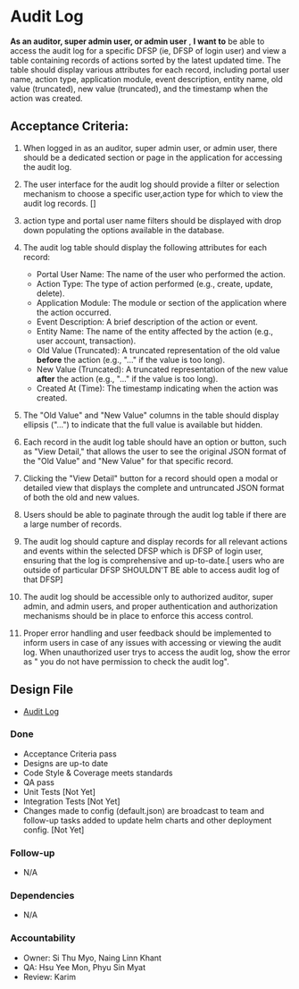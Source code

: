 # Audit Log

**As an auditor, super admin user, or admin user** , **I want to** be able to access the audit log for a specific DFSP (ie, DFSP of login user) and view a table containing records of actions sorted by the latest updated time. The table should display various attributes for each record, including portal user name, action type, application module, event description, entity name, old value (truncated), new value (truncated), and the timestamp when the action was created.

## Acceptance Criteria:

1. When logged in as an auditor, super admin user, or admin user, there should be a dedicated section or page in the application for accessing the audit log.

2. The user interface for the audit log should provide a filter or selection mechanism to choose a specific user,action type for which to view the audit log records. []

3. action type and portal user name filters should be displayed with drop down populating the options available in the database.

4. The audit log table should display the following attributes for each record:
   - Portal User Name: The name of the user who performed the action.
   - Action Type: The type of action performed (e.g., create, update, delete).
   - Application Module: The module or section of the application where the action occurred.
   - Event Description: A brief description of the action or event.
   - Entity Name: The name of the entity affected by the action (e.g., user account, transaction).
   - Old Value (Truncated): A truncated representation of the old value **before** the action (e.g., "..." if the value is too long).
   - New Value (Truncated): A truncated representation of the new value **after** the action (e.g., "..." if the value is too long).
   - Created At (Time): The timestamp indicating when the action was created.

5. The "Old Value" and "New Value" columns in the table should display ellipsis ("...") to indicate that the full value is available but hidden.

6. Each record in the audit log table should have an option or button, such as "View Detail," that allows the user to see the original JSON format of the "Old Value" and "New Value" for that specific record.

7. Clicking the "View Detail" button for a record should open a modal or detailed view that displays the complete and untruncated JSON format of both the old and new values.

8. Users should be able to paginate through the audit log table if there are a large number of records.

9. The audit log should capture and display records for all relevant actions and events within the selected DFSP which is DFSP of login user, ensuring that the log is comprehensive and up-to-date.[ users who are outside of particular DFSP SHOULDN'T BE able to access audit log of that DFSP]

10. The audit log should be accessible only to authorized auditor, super admin, and admin users, and proper authentication and authorization mechanisms should be in place to enforce this access control.

11. Proper error handling and user feedback should be implemented to inform users in case of any issues with accessing or viewing the audit log. When unauthorized user trys to access the audit log, show the error as " you do not have permission to check the audit log".

## Design File

* [Audit Log](https://www.figma.com/proto/sEFusJJ4pQedgXvfRixE7b/Merchant-Registry-Prototype?page-id=1435%3A7881&type=design&node-id=3401-8507&viewport=156%2C625%2C0.21&t=OSXqRfVnDkbsjz5G-1&scaling=scale-down&starting-point-node-id=3401%3A8507&show-proto-sidebar=1&mode=design)


### Done
 * Acceptance Criteria pass 
 * Designs are up-to date 
 * Code Style & Coverage meets standards 
 * QA pass 
 * Unit Tests [Not Yet]
 * Integration Tests [Not Yet] 
 * Changes made to config (default.json) are broadcast to team and follow-up tasks added to update helm charts and other deployment config. [Not Yet]


### Follow-up 
 * N/A 
  

### Dependencies
 * N/A 

  
### Accountability
 * Owner: Si Thu Myo, Naing Linn Khant
 * QA: Hsu Yee Mon, Phyu Sin Myat  
 * Review: Karim